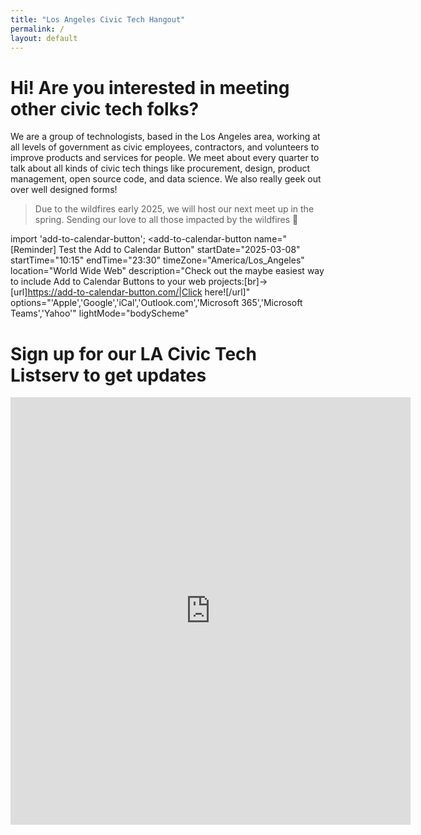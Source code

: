 ```yaml
---
title: "Los Angeles Civic Tech Hangout"
permalink: /
layout: default
---
```


# Hi! Are you interested in meeting other civic tech folks?

We are a group of technologists, based in the Los Angeles area, working at all levels of government as civic employees, contractors, and volunteers to improve products and services for people. We meet about every quarter to talk about all kinds of civic tech things like procurement, design, product management, open source code, and data science. We also really geek out over well designed forms! 

> Due to the wildfires early 2025, we will host our next meet up in the spring. Sending our love to all those impacted by the wildfires :blue_heart:

import 'add-to-calendar-button';
<add-to-calendar-button
  name="[Reminder] Test the Add to Calendar Button"
  startDate="2025-03-08"
  startTime="10:15"
  endTime="23:30"
  timeZone="America/Los_Angeles"
  location="World Wide Web"
  description="Check out the maybe easiest way to include Add to Calendar Buttons to your web projects:[br]→ [url]https://add-to-calendar-button.com/|Click here![/url]"
  options="'Apple','Google','iCal','Outlook.com','Microsoft 365','Microsoft Teams','Yahoo'"
  lightMode="bodyScheme"
></add-to-calendar-button>


# Sign up for our LA Civic Tech Listserv to get updates

<iframe src="https://docs.google.com/forms/d/e/1FAIpQLSfO1nXyQ4aHt4MMRpTTHI2bfv2KifDTFNzfYEz7_-FAC_wUhg/viewform?embedded=true" width="640" height="684" frameborder="0" marginheight="0" marginwidth="0">Loading…</iframe>



